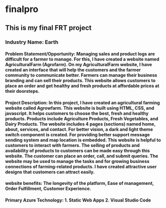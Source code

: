 # finalpro
## This is my final FRT project
### **Industry Name**: Earth
#### **Problem Statement/Opportunity**: Managing sales and product logs are difficult for a farmer to manage. For this, I have created a website named AgriculturalFarm (Agrofarm). On my AgriculturalFarm website, I have created an interface that will help the customers and the farmer community to communicate better. Farmers can manage their business branding and can sell their products. This website allows customers to place an order and get healthy and fresh products at affordable prices at their doorsteps.
#### **Project Description**: In this project, I have created an agricultural farming website called Agrowfarm. This website is built using HTML, CSS, and javascript. It helps customers to choose the best, fresh and healthy products. Products include Agriculture Products, Fresh Vegetables, and Dairy Products. The website includes 4 pages (sections) named home, about, services, and contact. For better vision, a dark and light theme switch component is created. For providing better support message sending system and map location is embedded. This website is helpful to customers to interact with farmers. The selling of products and availability of products to customers can be made easy through this website.  The customer can place an order, call, and submit queries. The website may be used to manage the tasks and for growing business connections of farming-related products. I have created attractive user designs that customers can attract easily. 
#### **website benefits**: The longevity of the platform, Ease of management, Order Fulfillment, Customer Experience.
#### **Primary Azure Technology**: 1. Static Web Apps   2. Visual Studio Code

